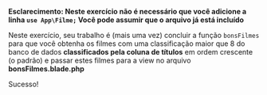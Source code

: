 **Esclarecimento: Neste exercício não é necessário que você adicione a linha `use App\Filme;` Você pode assumir que o arquivo já está incluído**
 
Neste exercício, seu trabalho é (mais uma vez) concluir a função `bonsFilmes` para que você obtenha os filmes com uma classificação maior que 8 do banco de dados **classificados pela coluna de títulos** em ordem crescente (o padrão) e passar estes filmes para a view no arquivo **bonsFilmes.blade.php**

Sucesso!
